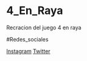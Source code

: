 # 4_En_Raya
Recracion del juego 4 en raya

#Redes_sociales

[Instagram](https://www.instagram.com/raulf1foreveryt_oficial/)
[Twitter](https://twitter.com/F1foreverRaul)
